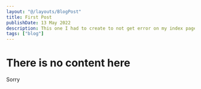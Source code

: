 ```yaml
---
layout: "@/layouts/BlogPost"
title: First Post
publishDate: 13 May 2022
description: This one I had to create to not get error on my index page
tags: ["blog"]
---
```


# There is no content here

Sorry
